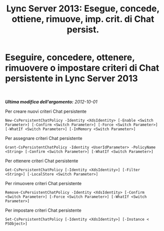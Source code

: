 ﻿---
title: "Lync Server 2013: Esegue, concede, ottiene, rimuove, imp. crit. di Chat persist."
TOCTitle: Eseguire, concedere, ottenere, rimuovere o impostare criteri di Chat persistente
ms:assetid: 39ccdbe8-fb3d-47bc-96e2-9486b6d317e0
ms:mtpsurl: https://technet.microsoft.com/it-it/library/JJ204810(v=OCS.15)
ms:contentKeyID: 49300236
ms.date: 08/24/2015
mtps_version: v=OCS.15
ms.translationtype: HT
---

# Eseguire, concedere, ottenere, rimuovere o impostare criteri di Chat persistente in Lync Server 2013

 

_**Ultima modifica dell'argomento:** 2012-10-01_

Per creare nuovi criteri Chat persistente

    New-CsPersistentChatPolicy -Identity <XdsIdentity> [-Enable <Switch Parameter>] [-Confirm <Switch Parameter>] [-Force <Switch Parameter>] [-WhatIf <Switch Parameter>] [-InMemory <Switch Parameter>]

Per assegnare criteri Chat persistente

    Grant-CsPersistentChatPolicy -Identity <UserIdParameter> -PolicyName <String> [-Confirm <Switch Parameter>] [-WhatIf <Switch Parameter>]

Per ottenere criteri Chat persistente

    Get-CsPersistentChatPolicy [-Identity <XdsIdentity>] [-Filter <String>] [-LocalStore <Switch Parameter>]

Per rimuovere criteri Chat persistente

    Remove-CsPersistentChatPolicy -Identity <XdsIdentity> [-Confirm <Switch Parameter>] [-Force <Switch Parameter>] [-WhatIf <Switch Parameter>]

Per impostare criteri Chat persistente

    Set-CsPersistentChatPolicy [-Identity <XdsIdentity>] [-Instance < PSObject>]

